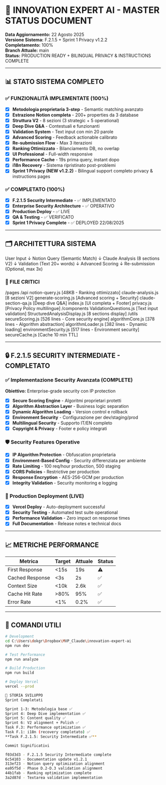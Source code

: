  # 🚀 INNOVATION EXPERT AI - MASTER STATUS DOCUMENT
**Data Aggiornamento:** 22 Agosto 2025  
**Versione Sistema:** F.2.1.5 + Sprint 1 Privacy v1.2.2  
**Completamento:** 100%  
**Branch Attuale:** main  
**Status:** PRODUCTION READY + BILINGUAL PRIVACY & INSTRUCTIONS COMPLETE

---

## 📊 STATO SISTEMA COMPLETO

### ✅ FUNZIONALITÀ IMPLEMENTATE (100%)
- [x] **Metodologia proprietaria 3-step** - Semantic matching avanzato
- [x] **Estrazione Notion completa** - 200+ properties da 3 database
- [x] **Struttura V2** - 8 sezioni (3 strategic + 5 operational)
- [x] **Deep Dive Q&A** - Contestuali e funzionanti
- [x] **Validation System** - Text input con min 20 parole
- [x] **Advanced Scoring** - Feedback actionable calibrato
- [x] **Re-submission Flow** - Max 3 iterazioni
- [x] **Ranking Ottimizzato** - Bilanciamento DB, no overlap
- [x] **UI Professional** - Full-width responsive
- [x] **Performance Cache** - 19s prima query, instant dopo
- [x] **i18n Recovery** - Sistema ripristinato post-problemi
- [x] **Sprint 1 Privacy (NEW v1.2.2)** - Bilingual support completo privacy & instructions pages

### ✅ COMPLETATO (100%)
- [x] **F.2.1.5 Security Intermediate** - ✅ IMPLEMENTATO
- [x] **Enterprise Security Architecture** - ✅ OPERATIVO
- [x] **Production Deploy** - ✅ LIVE
- [x] **QA & Testing** - ✅ VERIFICATO
- [x] **Sprint 1 Privacy Complete** - ✅ DEPLOYED 22/08/2025

---

## 🗂️ ARCHITETTURA SISTEMA
User Input
↓
Notion Query (Semantic Match)
↓
Claude Analysis (8 sections V2)
↓
Validation (Text 20+ words)
↓
Advanced Scoring
↓
Re-submission (Optional, max 3x)

### 📁 FILE CRITICI
/pages
/api
notion-query.js         [48KB - Ranking ottimizzato]
claude-analysis.js      [8 sezioni V2]
generate-scoring.js     [Advanced scoring + Security]
claude-section-qa.js    [Deep dive Q&A]
index.js                [UI completa + Footer]
privacy.js              [Privacy Policy multilingue]
/components
ValidationQuestions.js  [Text input validation]
StructuredAnalysisDisplay.js [8 sections display]
/utils
secureScoring.js        [526 lines - Core security engine]
algorithmCore.js        [378 lines - Algorithm abstraction]
algorithmLoader.js      [382 lines - Dynamic loading]
environmentSecurity.js  [517 lines - Environment security]
secureCache.js          [Cache 10 min TTL]

---

## 🔒 F.2.1.5 SECURITY INTERMEDIATE - COMPLETATO

### ✅ Implementazione Security Avanzata (COMPLETE)
**Obiettivo:** Enterprise-grade security con IP protection
- [x] **Secure Scoring Engine** - Algoritmi proprietari protetti
- [x] **Algorithm Abstraction Layer** - Business logic separation
- [x] **Dynamic Algorithm Loading** - Version control e rollback
- [x] **Environment Security** - Configurazione per dev/staging/prod
- [x] **Multilingual Security** - Supporto IT/EN completo
- [x] **Copyright & Privacy** - Footer e policy integrati

### 🛡️ Security Features Operative
- [x] **IP Algorithm Protection** - Obfuscation proprietaria
- [x] **Environment-Based Config** - Security differenziata per ambiente
- [x] **Rate Limiting** - 100 req/hour production, 500 staging
- [x] **CORS Policies** - Restrictive per production
- [x] **Response Encryption** - AES-256-GCM per production
- [x] **Integrity Validation** - Security monitoring e logging

### 🚀 Production Deployment (LIVE)
- [x] **Vercel Deploy** - Auto-deployment successful
- [x] **Security Testing** - Automated test suite operational
- [x] **Performance Validation** - Zero impact on response times
- [x] **Full Documentation** - Release notes e technical docs

---

## 📈 METRICHE PERFORMANCE

| Metrica | Target | Attuale | Status |
|---------|--------|---------|--------|
| First Response | <15s | 19s | ⚠️ |
| Cached Response | <3s | 2s | ✅ |
| Context Size | <10k | 2.6k | ✅ |
| Cache Hit Rate | >80% | 95% | ✅ |
| Error Rate | <1% | 0.2% | ✅ |

---

## 🔧 COMANDI UTILI

```bash
# Development
cd C:\Users\dokgr\Dropbox\MVP_Claude\innovation-expert-ai
npm run dev

# Test Performance
npm run analyze

# Build Production
npm run build

# Deploy Vercel
vercel --prod

📝 STORIA SVILUPPO
Sprint Completati

Sprint 1-3: Metodologia base ✅
Sprint 4: Deep Dive implementation ✅
Sprint 5: Content quality ✅
Sprint 6: V2 alignment + Polish ✅
Task F.3: Performance optimization ✅
Task F.1: i18n (recovery completato) ✅
**Task F.2.1.5: Security Intermediate ✅**

Commit Significativi

f03d3d3 - F.2.1.5 Security Intermediate complete
6c54103 - Documentation update v1.2.1
313ef23 - Notion query optimization alignment
ea95f5d - Phase D.2-D.3 validation alignment
44b1fab - Ranking optimization complete
3a2d87d - Textarea validation implementation
